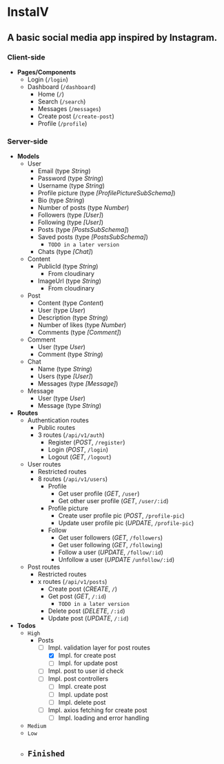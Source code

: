 # InstaIV

## A basic social media app inspired by Instagram.

### Client-side

- **Pages/Components**
  - Login (`/login`)
  - Dashboard (`/dashboard`)
    - Home (`/`)
    - Search (`/search`)
    - Messages (`/messages`)
    - Create post (`/create-post`)
    - Profile (`/profile`)

### Server-side

- **Models**
  - User
    - Email (type _String_)
    - Password (type _String_)
    - Username (type _String_)
    - Profile picture (type _[ProfilePictureSubSchema]_)
    - Bio (type _String_)
    - Number of posts (type _Number_)
    - Followers (type _[User]_)
    - Following (type _[User]_)
    - Posts (type _[PostsSubSchema]_)
    - Saved posts (type _[PostsSubSchema]_)
      - `TODO in a later version`
    - Chats (type _[Chat]_)
  - Content
    - PublicId (type _String_)
      - From cloudinary
    - ImageUrl (type _String_)
      - From cloudinary
  - Post
    - Content (type _Content_)
    - User (type _User_)
    - Description (type _String_)
    - Number of likes (type _Number_)
    - Comments (type _[Comment]_)
  - Comment
    - User (type _User_)
    - Comment (type _String_)
  - Chat
    - Name (type _String_)
    - Users (type _[User]_)
    - Messages (type _[Message]_)
  - Message
    - User (type _User_)
    - Message (type _String_)
- **Routes**
  - Authentication routes
    - Public routes
    - 3 routes (`/api/v1/auth`)
      - Register (_POST_, `/register`)
      - Login (_POST_, `/login`)
      - Logout (_GET_, `/logout`)
  - User routes
    - Restricted routes
    - 8 routes (`/api/v1/users`)
      - Profile
        - Get user profile (_GET_, `/user`)
        - Get other user profile (_GET_, `/user/:id`)
      - Profile picture
        - Create user profile pic (_POST_, `/profile-pic`)
        - Update user profile pic (_UPDATE_, `/profile-pic`)
      - Follow
        - Get user followers (_GET_, `/followers`)
        - Get user following (_GET_, `/following`)
        - Follow a user (_UPDATE_, `/follow/:id`)
        - Unfollow a user (_UPDATE_ `/unfollow/:id`)
  - Post routes
    - Restricted routes
    - x routes (`/api/v1/posts`)
      - Create post (_CREATE_, `/`)
      - Get post (_GET_, `/:id`)
        - `TODO in a later version`
      - Delete post (_DELETE_, `/:id`)
      - Update post (_UPDATE_, `/:id`)
- **Todos**
  - `High`
    - Posts
      - [ ] Impl. validation layer for post routes
        - [x] Impl. for create post
        - [ ] Impl. for update post
      - [ ] Impl. post to user id check
      - [ ] Impl. post controllers
        - [ ] Impl. create post
        - [ ] Impl. update post
        - [ ] Impl. delete post
      - [ ] Impl. axios fetching for create post
        - [ ] Impl. loading and error handling
  - `Medium`
  - `Low`
  - ## `Finished`
